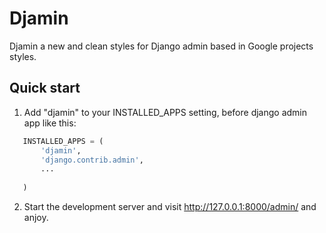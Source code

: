 Djamin
=====

Djamin a new and clean styles for Django admin based in Google projects styles.

Quick start
-----------

1. Add "djamin" to your INSTALLED_APPS setting, before django admin app 
   like this:

```python
   INSTALLED_APPS = (
       'djamin',
       'django.contrib.admin',
       ...
       
   )
```

2. Start the development server and visit http://127.0.0.1:8000/admin/ and 
   anjoy.